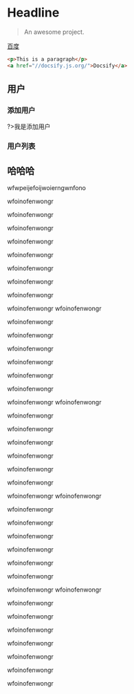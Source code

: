 # Headline

> An awesome project.

[百度](http://www.baidu.com)


```html
<p>This is a paragraph</p>
<a href="//docsify.js.org/">Docsify</a>
```

## 用户

### 添加用户

?>我是添加用户

### 用户列表


## 哈哈哈

wfwpeijefoijwoierngwnfono 

wfoinofenwongr

wfoinofenwongr

wfoinofenwongr

wfoinofenwongr

wfoinofenwongr

wfoinofenwongr

wfoinofenwongr

wfoinofenwongr

wfoinofenwongr
wfoinofenwongr

wfoinofenwongr

wfoinofenwongr

wfoinofenwongr

wfoinofenwongr

wfoinofenwongr

wfoinofenwongr

wfoinofenwongr
wfoinofenwongr

wfoinofenwongr

wfoinofenwongr

wfoinofenwongr

wfoinofenwongr

wfoinofenwongr

wfoinofenwongr

wfoinofenwongr
wfoinofenwongr

wfoinofenwongr

wfoinofenwongr

wfoinofenwongr

wfoinofenwongr

wfoinofenwongr

wfoinofenwongr

wfoinofenwongr
wfoinofenwongr

wfoinofenwongr

wfoinofenwongr

wfoinofenwongr

wfoinofenwongr

wfoinofenwongr

wfoinofenwongr

wfoinofenwongr
